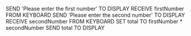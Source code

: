 SEND 'Please enter the first number' TO DISPLAY
RECEIVE firstNumber FROM KEYBOARD
SEND 'Please enter the second number' TO DISPLAY 
RECEIVE secondNumber FROM KEYBOARD
SET total TO firstNumber * secondNumber
SEND total TO DISPLAY
